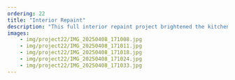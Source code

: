 ```yaml
---
ordering: 22
title: "Interior Repaint"
description: "This full interior repaint project brightened the kitchen, dining, and bedroom spaces with clean, modern color updates, bringing out the warmth of natural light and wood finishes. The fresh coat of paint enhanced architectural features and created a welcoming, polished atmosphere throughout the home."
images:
    - img/project22/IMG_20250408_171008.jpg
    - img/project22/IMG_20250408_171011.jpg
    - img/project22/IMG_20250408_171018.jpg
    - img/project22/IMG_20250408_171024.jpg
    - img/project22/IMG_20250408_171033.jpg
---
```

